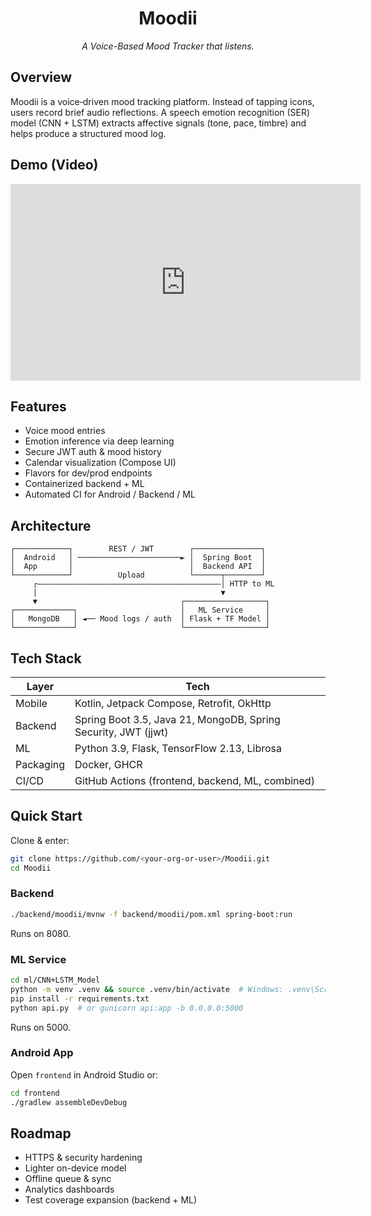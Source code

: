 <div align="center">

# Moodii
<em>A Voice-Based Mood Tracker that listens.</em>

</div>

## Overview
Moodii is a voice‑driven mood tracking platform. Instead of tapping icons, users record brief audio reflections. A speech emotion recognition (SER) model (CNN + LSTM) extracts affective signals (tone, pace, timbre) and helps produce a structured mood log.

## Demo (Video)
<iframe width="560" height="315" src="https://www.youtube.com/embed/ERzkv3qhfCc?si=xOn8PUu943wJZeJe" title="YouTube video player" frameborder="0" allow="accelerometer; autoplay; clipboard-write; encrypted-media; gyroscope; picture-in-picture; web-share" referrerpolicy="strict-origin-when-cross-origin" allowfullscreen></iframe>

## Features
- Voice mood entries
- Emotion inference via deep learning
- Secure JWT auth & mood history
- Calendar visualization (Compose UI)
- Flavors for dev/prod endpoints
- Containerized backend + ML
- Automated CI for Android / Backend / ML

## Architecture
```
┌────────────┐        REST / JWT        ┌───────────────┐
│  Android   │ ───────────────────────► │  Spring Boot  │
│  App       │                          │  Backend API  │
└────────────┘          Upload          └──────┬────────┘
     ┌—————————————————————————————————————————│ HTTP to ML
	 |                                         ▼
	 ▼                                ┌──────────────────┐
┌─────────────┐                       │   ML Service     │
│   MongoDB   │ ◄── Mood logs / auth  │ Flask + TF Model │
└─────────────┘                       └──────────────────┘
```

## Tech Stack
| Layer | Tech |
|-------|------|
| Mobile | Kotlin, Jetpack Compose, Retrofit, OkHttp |
| Backend | Spring Boot 3.5, Java 21, MongoDB, Spring Security, JWT (jjwt) |
| ML | Python 3.9, Flask, TensorFlow 2.13, Librosa |
| Packaging | Docker, GHCR |
| CI/CD | GitHub Actions (frontend, backend, ML, combined) |

## Quick Start
Clone & enter:
```bash
git clone https://github.com/<your-org-or-user>/Moodii.git
cd Moodii
```

### Backend
```bash
./backend/moodii/mvnw -f backend/moodii/pom.xml spring-boot:run
```
Runs on 8080.

### ML Service
```bash
cd ml/CNN+LSTM_Model
python -m venv .venv && source .venv/bin/activate  # Windows: .venv\Scripts\activate
pip install -r requirements.txt
python api.py  # or gunicorn api:app -b 0.0.0.0:5000
```
Runs on 5000.

### Android App
Open `frontend` in Android Studio or:
```bash
cd frontend
./gradlew assembleDevDebug
```

## Roadmap
- HTTPS & security hardening
- Lighter on-device model
- Offline queue & sync
- Analytics dashboards
- Test coverage expansion (backend + ML)
